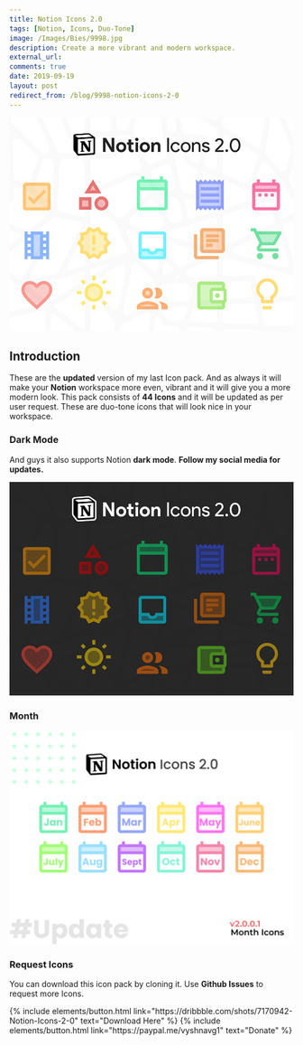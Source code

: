 ```yaml
---
title: Notion Icons 2.0
tags: [Notion, Icons, Duo-Tone]
image: /Images/Bies/9998.jpg
description: Create a more vibrant and modern workspace.
external_url:
comments: true
date: 2019-09-19
layout: post
redirect_from: /blog/9998-notion-icons-2-0
---
```


![alt text](/Images/Bies/9998.jpg "Notion Icons 2.0")

## **Introduction**

These are the **updated** version of my last Icon pack. And as always it will make your **Notion** workspace more even, vibrant and it will give you a more modern look. This pack consists of **44 Icons** and it will be updated as per user request. These are duo-tone icons that will look nice in your workspace.

### **Dark Mode**

And guys it also supports Notion **dark mode**. **Follow my social media for updates.**

![alt text](/Images/Bies/9998-1.jpg "Notion Icons 2.0")

### **Month**

![alt text](/Images/Bies/9998-2.png "Notion Icons 2.0")

### **Request Icons**
You can download this icon pack by cloning it.
Use **Github Issues** to request more Icons.

<p class="text-center">
{% include elements/button.html link="https://dribbble.com/shots/7170942-Notion-Icons-2-0" text="Download Here" %}
{% include elements/button.html link="https://paypal.me/vyshnavg1" text="Donate" %}
</p>
